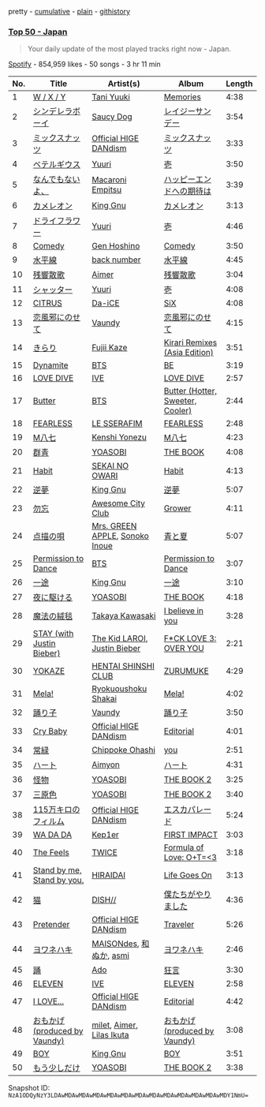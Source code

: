 pretty - [cumulative](/playlists/cumulative/37i9dQZEVXbKXQ4mDTEBXq.md) - [plain](/playlists/plain/37i9dQZEVXbKXQ4mDTEBXq) - [githistory](https://github.githistory.xyz/mackorone/spotify-playlist-archive/blob/main/playlists/plain/37i9dQZEVXbKXQ4mDTEBXq)

### [Top 50 \- Japan](https://open.spotify.com/playlist/37i9dQZEVXbKXQ4mDTEBXq)

> Your daily update of the most played tracks right now \- Japan.

[Spotify](https://open.spotify.com/user/spotify) - 854,959 likes - 50 songs - 3 hr 11 min

| No. | Title | Artist(s) | Album | Length |
|---|---|---|---|---|
| 1 | [W / X / Y](https://open.spotify.com/track/4IfrM44LofE9bSs6TDZS49) | [Tani Yuuki](https://open.spotify.com/artist/0B1ce3uNrzkdm76NXI4mhX) | [Memories](https://open.spotify.com/album/4tp4dyeVhcG7kM2jUi3Yj5) | 4:38 |
| 2 | [シンデレラボーイ](https://open.spotify.com/track/1Vqs0lXeJafYZz2sxnfB3V) | [Saucy Dog](https://open.spotify.com/artist/4WqXqPmUuenMIr4QaFrZXN) | [レイジーサンデー](https://open.spotify.com/album/39EU8gQm5E0vUDj9AvKUgr) | 3:54 |
| 3 | [ミックスナッツ](https://open.spotify.com/track/60ReNXcPcsVFd7nUuQw5HZ) | [Official HIGE DANdism](https://open.spotify.com/artist/5Vo1hnCRmCM6M4thZCInCj) | [ミックスナッツ](https://open.spotify.com/album/3O9SqecmKFv2ZafPKwahtz) | 3:33 |
| 4 | [ベテルギウス](https://open.spotify.com/track/4JK1kDUdH9RTBQrrSO1QfR) | [Yuuri](https://open.spotify.com/artist/0ixzjrK1wkN2zWBXt3VW3W) | [壱](https://open.spotify.com/album/1YWoHzj5wHnG7m6gLlwBQd) | 3:50 |
| 5 | [なんでもないよ、](https://open.spotify.com/track/5W7Y92LB4jWvu9NeEQ0GZl) | [Macaroni Empitsu](https://open.spotify.com/artist/1t17z3vfuc82cxSDMrvryJ) | [ハッピーエンドへの期待は](https://open.spotify.com/album/2pJn8hcJhOliBQipPHKsaz) | 3:39 |
| 6 | [カメレオン](https://open.spotify.com/track/0J0P8iSE6l3pYHbUdNFYdS) | [King Gnu](https://open.spotify.com/artist/6wxfx1yhyqjCPYwwxJktR2) | [カメレオン](https://open.spotify.com/album/2dZ3LDlFGj0D4dvb1iDx7z) | 3:13 |
| 7 | [ドライフラワー](https://open.spotify.com/track/4kPlQKwtPrnqLgrmmKFSlA) | [Yuuri](https://open.spotify.com/artist/0ixzjrK1wkN2zWBXt3VW3W) | [壱](https://open.spotify.com/album/1YWoHzj5wHnG7m6gLlwBQd) | 4:46 |
| 8 | [Comedy](https://open.spotify.com/track/5SuOikwiRyPMVoIQDJUgSV) | [Gen Hoshino](https://open.spotify.com/artist/1S2S00lgLYLGHWA44qGEUs) | [Comedy](https://open.spotify.com/album/41ERrwfzos93Xlf6hFBiDn) | 3:50 |
| 9 | [水平線](https://open.spotify.com/track/5m1i6hq7dmRlp3c1utE48L) | [back number](https://open.spotify.com/artist/6rs1KAoQnFalSqSU4LTh8g) | [水平線](https://open.spotify.com/album/4Z7pjeWlxxT8EXXlxW5i4y) | 4:45 |
| 10 | [残響散歌](https://open.spotify.com/track/7v8wKvNQQIxkugCFFjrkaO) | [Aimer](https://open.spotify.com/artist/0bAsR2unSRpn6BQPEnNlZm) | [残響散歌](https://open.spotify.com/album/1gfSftIuafqkGu28ely5z6) | 3:04 |
| 11 | [シャッター](https://open.spotify.com/track/19mjCzLuMHZ0Tyn3eI85bo) | [Yuuri](https://open.spotify.com/artist/0ixzjrK1wkN2zWBXt3VW3W) | [壱](https://open.spotify.com/album/1YWoHzj5wHnG7m6gLlwBQd) | 4:08 |
| 12 | [CITRUS](https://open.spotify.com/track/2IL2asrtx7XM1y8fu2RMnR) | [Da\-iCE](https://open.spotify.com/artist/71UIOLnsacxQHlU55TvfiH) | [SiX](https://open.spotify.com/album/0YH4dHHpaUUtXfWykOOiku) | 4:08 |
| 13 | [恋風邪にのせて](https://open.spotify.com/track/5PeXak0Ox3JmH2oor0qnGt) | [Vaundy](https://open.spotify.com/artist/2IUl3m1H1EQ7QfNbNWvgru) | [恋風邪にのせて](https://open.spotify.com/album/1Qkyl4it7jUIvXWOWD2k8g) | 4:15 |
| 14 | [きらり](https://open.spotify.com/track/51oc6MEsXTpnPn6GOw5VuP) | [Fujii Kaze](https://open.spotify.com/artist/6bDWAcdtVR3WHz2xtiIPUi) | [Kirari Remixes \(Asia Edition\)](https://open.spotify.com/album/2OXwORzPU4tm1Skiv6l9KT) | 3:51 |
| 15 | [Dynamite](https://open.spotify.com/track/5QDLhrAOJJdNAmCTJ8xMyW) | [BTS](https://open.spotify.com/artist/3Nrfpe0tUJi4K4DXYWgMUX) | [BE](https://open.spotify.com/album/6nYfHQnvkvOTNHnOhDT3sr) | 3:19 |
| 16 | [LOVE DIVE](https://open.spotify.com/track/0Q5VnK2DYzRyfqQRJuUtvi) | [IVE](https://open.spotify.com/artist/6RHTUrRF63xao58xh9FXYJ) | [LOVE DIVE](https://open.spotify.com/album/1AFVTHHm7kKoQ6Rgb25x3p) | 2:57 |
| 17 | [Butter](https://open.spotify.com/track/1mWdTewIgB3gtBM3TOSFhB) | [BTS](https://open.spotify.com/artist/3Nrfpe0tUJi4K4DXYWgMUX) | [Butter \(Hotter, Sweeter, Cooler\)](https://open.spotify.com/album/0PBQ3Cp6NG8WX0G9KQVNMP) | 2:44 |
| 18 | [FEARLESS](https://open.spotify.com/track/296nXCOv97WJNRWzIBQnoj) | [LE SSERAFIM](https://open.spotify.com/artist/4SpbR6yFEvexJuaBpgAU5p) | [FEARLESS](https://open.spotify.com/album/4Mc7WwYH41hgUWeKX25Sot) | 2:48 |
| 19 | [M八七](https://open.spotify.com/track/3sFdaHo9D3hfiFt2wVi6a5) | [Kenshi Yonezu](https://open.spotify.com/artist/1snhtMLeb2DYoMOcVbb8iB) | [M八七](https://open.spotify.com/album/0QY96kqY4P5tJQaEmaE0CK) | 4:23 |
| 20 | [群青](https://open.spotify.com/track/1zd35Y44Blc1CwwVbW3Qnk) | [YOASOBI](https://open.spotify.com/artist/64tJ2EAv1R6UaZqc4iOCyj) | [THE BOOK](https://open.spotify.com/album/1xhO0GSoezdPJcSuNe1ySv) | 4:08 |
| 21 | [Habit](https://open.spotify.com/track/2uMNMcjjUz8oNIxjIu20qE) | [SEKAI NO OWARI](https://open.spotify.com/artist/7HwzlRPa9Ad0I8rK0FPzzK) | [Habit](https://open.spotify.com/album/690rpRAbQW5LNPrbP27M9U) | 4:13 |
| 22 | [逆夢](https://open.spotify.com/track/6ZiEWet0uFRwWBCEKCQ8rY) | [King Gnu](https://open.spotify.com/artist/6wxfx1yhyqjCPYwwxJktR2) | [逆夢](https://open.spotify.com/album/4ViuBpPF350uPP6bVoDmQ2) | 5:07 |
| 23 | [勿忘](https://open.spotify.com/track/0XZyF9lv6diMt4bxThOL0h) | [Awesome City Club](https://open.spotify.com/artist/7jGn8qhLb48n7yMMNfAoHv) | [Grower](https://open.spotify.com/album/4TapnJaH5MhqK5Jn7jt3eS) | 4:11 |
| 24 | [点描の唄](https://open.spotify.com/track/1sIIlVrnPhrvmTrHtzM7tV) | [Mrs\. GREEN APPLE](https://open.spotify.com/artist/4QvgGvpgzgyUOo8Yp8LDm9), [Sonoko Inoue](https://open.spotify.com/artist/71hQB5jxdNiHk5gzZRhicQ) | [青と夏](https://open.spotify.com/album/5enxwo7c4D5mhXp5f56OLy) | 5:07 |
| 25 | [Permission to Dance](https://open.spotify.com/track/3XYRV7ZSHqIRDG87DKTtry) | [BTS](https://open.spotify.com/artist/3Nrfpe0tUJi4K4DXYWgMUX) | [Permission to Dance](https://open.spotify.com/album/5ExDI42RCtISkQXAgv8dtZ) | 3:07 |
| 26 | [一途](https://open.spotify.com/track/7ncPjJBktLEOpstY5JOUMK) | [King Gnu](https://open.spotify.com/artist/6wxfx1yhyqjCPYwwxJktR2) | [一途](https://open.spotify.com/album/5sCVCfINkiQ40ozBngqGaY) | 3:10 |
| 27 | [夜に駆ける](https://open.spotify.com/track/6MCjmGYlw6mQVWRFVgBRvB) | [YOASOBI](https://open.spotify.com/artist/64tJ2EAv1R6UaZqc4iOCyj) | [THE BOOK](https://open.spotify.com/album/1xhO0GSoezdPJcSuNe1ySv) | 4:18 |
| 28 | [魔法の絨毯](https://open.spotify.com/track/3PK5ERLCyMuQ5Cb89GbZVL) | [Takaya Kawasaki](https://open.spotify.com/artist/3BjFX1nExMNHvSaoLd1I1k) | [I believe in you](https://open.spotify.com/album/57MaahzIW7aiwZMCiveDsL) | 3:28 |
| 29 | [STAY \(with Justin Bieber\)](https://open.spotify.com/track/5PjdY0CKGZdEuoNab3yDmX) | [The Kid LAROI](https://open.spotify.com/artist/2tIP7SsRs7vjIcLrU85W8J), [Justin Bieber](https://open.spotify.com/artist/1uNFoZAHBGtllmzznpCI3s) | [F\*CK LOVE 3: OVER YOU](https://open.spotify.com/album/4bZJWQhHKJckFLJuYdvyX2) | 2:21 |
| 30 | [YOKAZE](https://open.spotify.com/track/6tkSMR8bEIfEcJn7ybJtSP) | [HENTAI SHINSHI CLUB](https://open.spotify.com/artist/4vN78fN1iEh83Pgaesw2jU) | [ZURUMUKE](https://open.spotify.com/album/0BZl0i4DnH6TMpkdK5aqNV) | 4:29 |
| 31 | [Mela!](https://open.spotify.com/track/6IO5nn84TKArsi3cjpIqaD) | [Ryokuoushoku Shakai](https://open.spotify.com/artist/4SJ7qRgJYNXB9Yttzs4aSa) | [Mela!](https://open.spotify.com/album/1a6MAP1V8kZfvmLFzhn0QG) | 4:02 |
| 32 | [踊り子](https://open.spotify.com/track/4xk70Qur2QeRmWIzWPC63V) | [Vaundy](https://open.spotify.com/artist/2IUl3m1H1EQ7QfNbNWvgru) | [踊り子](https://open.spotify.com/album/4p30PkTJXqj3Sa58xkDpPM) | 3:50 |
| 33 | [Cry Baby](https://open.spotify.com/track/6wDntdm888mDo458RaYjGl) | [Official HIGE DANdism](https://open.spotify.com/artist/5Vo1hnCRmCM6M4thZCInCj) | [Editorial](https://open.spotify.com/album/0dOSO54LwPzxTUlnkEYxK1) | 4:01 |
| 34 | [常緑](https://open.spotify.com/track/6qn31XzTa6YKXs5FZpAPgP) | [Chippoke Ohashi](https://open.spotify.com/artist/3QWnDVzCzffmWoYCAGNajE) | [you](https://open.spotify.com/album/1zYNXMwnOzrM188c5DRQLw) | 2:51 |
| 35 | [ハート](https://open.spotify.com/track/6cvKfEw8rDcmXBslqSEC9G) | [Aimyon](https://open.spotify.com/artist/5kVZa4lFUmAQlBogl1fkd6) | [ハート](https://open.spotify.com/album/2TMrGnNWnF1GgUwRY427zk) | 4:31 |
| 36 | [怪物](https://open.spotify.com/track/6uhIF5J5Txaie0is2nXdxU) | [YOASOBI](https://open.spotify.com/artist/64tJ2EAv1R6UaZqc4iOCyj) | [THE BOOK 2](https://open.spotify.com/album/2Ltmu8tslylv8YlBkyrcgY) | 3:25 |
| 37 | [三原色](https://open.spotify.com/track/0UBUg8NU4XJtQqzTPs8Pkr) | [YOASOBI](https://open.spotify.com/artist/64tJ2EAv1R6UaZqc4iOCyj) | [THE BOOK 2](https://open.spotify.com/album/2Ltmu8tslylv8YlBkyrcgY) | 3:40 |
| 38 | [115万キロのフィルム](https://open.spotify.com/track/278JqkBGkjDovOYAwE8TW7) | [Official HIGE DANdism](https://open.spotify.com/artist/5Vo1hnCRmCM6M4thZCInCj) | [エスカパレード](https://open.spotify.com/album/0Iz8ByVqKvdlyl77DV3y3p) | 5:24 |
| 39 | [WA DA DA](https://open.spotify.com/track/0hQNbQKW2dDATH1ngj4TI6) | [Kep1er](https://open.spotify.com/artist/5R7AMwDeroq6Ls0COQYpS4) | [FIRST IMPACT](https://open.spotify.com/album/52HBqGcl4FIRwJ3iNYcliA) | 3:03 |
| 40 | [The Feels](https://open.spotify.com/track/1qE8DOtw7zdXHMgZm20eLM) | [TWICE](https://open.spotify.com/artist/7n2Ycct7Beij7Dj7meI4X0) | [Formula of Love: O+T=<3](https://open.spotify.com/album/51aC8iSMhWlYY6ymv7P8zi) | 3:18 |
| 41 | [Stand by me, Stand by you.](https://open.spotify.com/track/7DyS11kB1YNrfDzQqtjmTh) | [HIRAIDAI](https://open.spotify.com/artist/7JthQ6zwNzfxRfIEjp6wUs) | [Life Goes On](https://open.spotify.com/album/6CK4JBvVs10dL8xn2nNZwe) | 3:13 |
| 42 | [猫](https://open.spotify.com/track/6sIx7Cn37DGEhjy9hBP8Gx) | [DISH//](https://open.spotify.com/artist/0jJmZHZHNe8n24Y33z5Nil) | [僕たちがやりました](https://open.spotify.com/album/0jf58OGRFXs8NG5hcUCJb0) | 4:36 |
| 43 | [Pretender](https://open.spotify.com/track/15HNdxGKNCIO9pgaY4n7FU) | [Official HIGE DANdism](https://open.spotify.com/artist/5Vo1hnCRmCM6M4thZCInCj) | [Traveler](https://open.spotify.com/album/17gzvH2FPpVhpuqalLFi9j) | 5:26 |
| 44 | [ヨワネハキ](https://open.spotify.com/track/0FOVGBW0RpVRuDuUuN4ZVw) | [MAISONdes](https://open.spotify.com/artist/7LTiBdByoaUd329wCpmMcM), [和ぬか](https://open.spotify.com/artist/6LesPuO1nhgJ2acJ4MjyBI), [asmi](https://open.spotify.com/artist/3UY1KK0iXeC0mpaK0ltFza) | [ヨワネハキ](https://open.spotify.com/album/5cVWpOwex504JeWwqE3Q7y) | 2:46 |
| 45 | [踊](https://open.spotify.com/track/0871AdnvzzSGr5XdTJaDHC) | [Ado](https://open.spotify.com/artist/6mEQK9m2krja6X1cfsAjfl) | [狂言](https://open.spotify.com/album/0tDsHtvN9YNuZjlqHvDY2P) | 3:30 |
| 46 | [ELEVEN](https://open.spotify.com/track/7n2FZQsaLb7ZRfRPfEeIvr) | [IVE](https://open.spotify.com/artist/6RHTUrRF63xao58xh9FXYJ) | [ELEVEN](https://open.spotify.com/album/1XMYvsHRt52sMi6wittWqI) | 2:58 |
| 47 | [I LOVE...](https://open.spotify.com/track/5wWLNNwMAehpj83FU4Lz0m) | [Official HIGE DANdism](https://open.spotify.com/artist/5Vo1hnCRmCM6M4thZCInCj) | [Editorial](https://open.spotify.com/album/0dOSO54LwPzxTUlnkEYxK1) | 4:42 |
| 48 | [おもかげ \(produced by Vaundy\)](https://open.spotify.com/track/6ts1KCOudfDYXYfyWtq0k1) | [milet](https://open.spotify.com/artist/45ft4DyTCEJfQwTBHXpdhM), [Aimer](https://open.spotify.com/artist/0bAsR2unSRpn6BQPEnNlZm), [Lilas Ikuta](https://open.spotify.com/artist/1qM11R4ylJyQiPJ0DffE9z) | [おもかげ \(produced by Vaundy\)](https://open.spotify.com/album/3PQH45Tw7K3IzTLsGze9UE) | 3:08 |
| 49 | [BOY](https://open.spotify.com/track/3oQaOjaIYPsnJbGNzXcIID) | [King Gnu](https://open.spotify.com/artist/6wxfx1yhyqjCPYwwxJktR2) | [BOY](https://open.spotify.com/album/2uBF1lnflUJBHLGvg2rEyI) | 3:51 |
| 50 | [もう少しだけ](https://open.spotify.com/track/2cBAc8f0ueFKSXGQRJRsyN) | [YOASOBI](https://open.spotify.com/artist/64tJ2EAv1R6UaZqc4iOCyj) | [THE BOOK 2](https://open.spotify.com/album/2Ltmu8tslylv8YlBkyrcgY) | 3:38 |

Snapshot ID: `NzA1ODQyNzY3LDAwMDAwMDAwMDAwMDAwMDAwMDAwMDAwMDAwMDAwMDAwMDAwMDY1NmU=`
